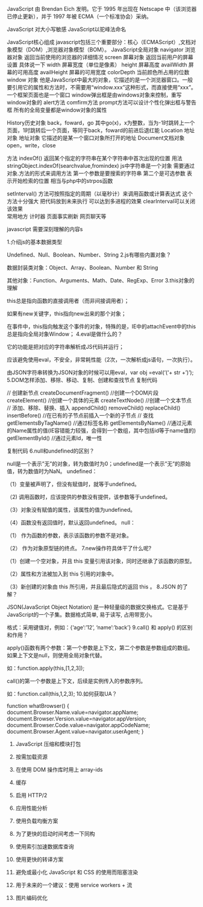 JavaScript 由 Brendan Eich 发明。它于 1995 年出现在 Netscape 中（该浏览器已停止更新），并于 1997 年被 ECMA（一个标准协会）采纳。

JavaScript 对大小写敏感 JavaScript以驼峰法命名

JavaScript核心组成
javascript包括三个重要部分：核心（ECMAScript）,文档对象模型（DOM）,浏览器对象模型（BOM）。
JavaScript全局对象
navigator 浏览器对象
     返回当前使用的浏览器的详细情况
screen 屏幕对象
     返回当前用户的屏幕设置
     具体说一下
     width 屏幕宽度（单位是像素）
     height 屏幕高度
     availWidth 屏幕的可用高度
     availHeight 屏幕的可用宽度
     colorDepth   当前颜色所占用的位数
window 对象
     他是JavaScript中最大的对象，它描述的是一个浏览器窗口。一般要引用它的属性和方法时，不需要用“window.xxx”这种形式，而直接使用“xxx”。一个框架页面也是一个窗口
     window弹出框是由windows对象来控制，重写window对象的 alert方法 comfirm方法 prompt方法可以设计个性化弹出框与警告框
     所有的全局变量都是window对象的属性

History历史对象
     back，foward，go
     其中go(x)，x为整数，当为-1时跳转上一个页面，1时跳转后一个页面，等同于back，foward的前进后退红能
Location 地址对象
     地址对象 它描述的是某一个窗口对象所打开的地址
Document文档对象
     open，write，close



方法
indexOf()  返回某个指定的字符串在某个字符串中首次出现的位置
用法  stringObject.indexOf(searchvalue,fromindex)
js中字符串是一个对象  需要通过对象.方法的形式来调用方法  第一个参数是要搜索的字符串 第二个是可选参数 表示开始检索的位置  相当与php中的strpos函数

setInterval()  方法可按照指定的周期（以毫秒计）来调用函数或计算表达式   这个方法十分强大  把代码放到未来执行 可以达到多进程的效果  clearInterval可以关闭该效果  
常用地方 计时器  页面事实刷新  网页聊天等

javascript 需要深刻理解的内容s

1.介绍js的基本数据类型

Undefined、Null、Boolean、Number、String
2.js有哪些内置对象？

数据封装类对象：Object、Array、Boolean、Number 和 String

其他对象：Function、Arguments、Math、Date、RegExp、Error
3.this对象的理解

this总是指向函数的直接调用者（而非间接调用者）；

如果有new关键字，this指向new出来的那个对象；

在事件中，this指向触发这个事件的对象，特殊的是，IE中的attachEvent中的this总是指向全局对象Window；
4.eval是做什么的？

它的功能是把对应的字符串解析成JS代码并运行；

应该避免使用eval，不安全，非常耗性能（2次，一次解析成js语句，一次执行）。

由JSON字符串转换为JSON对象的时候可以用eval，var obj =eval(‘(‘+ str +’)’);
5.DOM怎样添加、移除、移动、复制、创建和查找节点
复制代码

// 创建新节点
createDocumentFragment() //创建一个DOM片段
createElement() //创建一个具体的元素
createTextNode() //创建一个文本节点
// 添加、移除、替换、插入
appendChild()
removeChild()
replaceChild()
insertBefore() //在已有的子节点前插入一个新的子节点
// 查找
getElementsByTagName() //通过标签名称
getElementsByName() //通过元素的Name属性的值(IE容错能力较强，会得到一个数组，其中包括id等于name值的)
getElementById() //通过元素Id，唯一性

复制代码
6.null和undefined的区别？

null是一个表示”无”的对象，转为数值时为0；undefined是一个表示”无”的原始值，转为数值时为NaN。
undefined：

（1）变量被声明了，但没有赋值时，就等于undefined。

（2) 调用函数时，应该提供的参数没有提供，该参数等于undefined。

（3）对象没有赋值的属性，该属性的值为undefined。

（4）函数没有返回值时，默认返回undefined。
null：

（1） 作为函数的参数，表示该函数的参数不是对象。

（2） 作为对象原型链的终点。
7.new操作符具体干了什么呢?

（1）创建一个空对象，并且 this 变量引用该对象，同时还继承了该函数的原型。

（2）属性和方法被加入到 this 引用的对象中。

（3）新创建的对象由 this 所引用，并且最后隐式的返回 this 。
8.JSON 的了解？

JSON(JavaScript Object Notation) 是一种轻量级的数据交换格式。它是基于JavaScript的一个子集。数据格式简单, 易于读写, 占用带宽小。

格式：采用键值对，例如：{‘age’:’12’, ‘name’:’back’}
9.call() 和 apply() 的区别和作用？

apply()函数有两个参数：第一个参数是上下文，第二个参数是参数组成的数组。如果上下文是null，则使用全局对象代替。

如：function.apply(this,[1,2,3]);

call()的第一个参数是上下文，后续是实例传入的参数序列。

如：function.call(this,1,2,3);
10.如何获取UA？

function whatBrowser() { 
     document.Browser.Name.value=navigator.appName; 
     document.Browser.Version.value=navigator.appVersion; 
     document.Browser.Code.value=navigator.appCodeName; 
     document.Browser.Agent.value=navigator.userAgent; 
 }


1. JavaScript 压缩和模块打包

2. 按需加载资源

3. 在使用 DOM 操作库时用上 array-ids

4. 缓存

5. 启用 HTTP/2

6. 应用性能分析

7. 使用负载均衡方案

8. 为了更快的启动时间考虑一下同构

9. 使用索引加速数据库查询

10. 使用更快的转译方案

11. 避免或最小化 JavaScript 和 CSS 的使用而阻塞渲染

12. 用于未来的一个建议：使用 service workers + 流

13. 图片编码优化